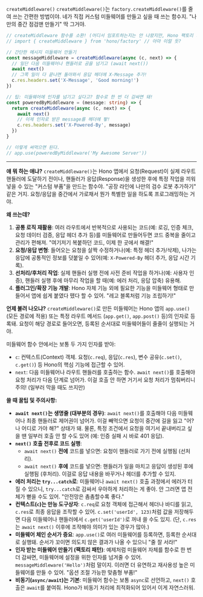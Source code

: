 `createMiddleware()`
`createMiddleware()`는 `factory.createMiddleware()`를 줄여 쓰는 간편한 방법이야. 네가 직접 커스텀 미들웨어를 만들고 싶을 때 쓰는 함수지. "나만의 중간 점검맨 만들기" 딱 그거야.

```typescript
// createMiddleware 함수를 소환! (어디서 임포트하는지는 안 나왔지만, Hono 팩토리 기능의 일부겠지)
// import { createMiddleware } from 'hono/factory' // 아마 이럴 듯?

// 간단한 메시지 미들웨어 만들기
const messageMiddleware = createMiddleware(async (c, next) => {
  // 일단 다음 미들웨어나 핸들러로 공을 넘기고 (await next())
  await next()
  // 그쪽 일이 다 끝나면 돌아와서 응답 헤더에 X-Message 추가!
  c.res.headers.set('X-Message', 'Good morning!')
})

// 팁: 미들웨어에 인자를 넘기고 싶다고? 함수로 한 번 더 감싸면 돼!
const poweredByMiddleware = (message: string) => {
  return createMiddleware(async (c, next) => {
    await next()
    // 이제 인자로 받은 message를 헤더에 뙇!
    c.res.headers.set('X-Powered-By', message)
  })
}

// 이렇게 써먹으면 된다.
// app.use(poweredByMiddleware('My Awesome Server'))
```

---

**얘 뭐 하는 애냐?**
`createMiddleware()`는 Hono 앱에서 요청(Request)이 실제 라우트 핸들러에 도달하기 전이나, 핸들러가 응답(Response)을 생성한 후에 특정 작업을 끼워 넣을 수 있는 "커스텀 부품"을 만드는 함수야. "공장 라인에 나만의 검수 로봇 추가하기" 같은 거지. 요청/응답을 중간에서 가로채서 뭔가 특별한 일을 하도록 프로그래밍하는 거야.

**왜 쓰는데?**
1.  **공통 로직 재활용**: 여러 라우트에서 반복적으로 사용되는 코드(예: 로깅, 인증 체크, 요청 데이터 검증, 응답 헤더 추가 등)를 미들웨어로 만들어두면 코드 중복을 줄이고 관리가 편해져. "여기저기 복붙하던 코드, 이제 한 곳에서 해결!"
2.  **요청/응답 변형**: 들어오는 요청을 살짝 수정하거나(예: 특정 헤더 추가/삭제), 나가는 응답에 공통적인 정보를 덧붙일 수 있어(예: `X-Powered-By` 헤더 추가, 응답 시간 기록).
3.  **선처리/후처리 작업**: 실제 핸들러 실행 전에 사전 준비 작업을 하거나(예: 사용자 인증), 핸들러 실행 후에 마무리 작업을 할 때(예: 에러 처리, 응답 압축) 유용해.
4.  **플러그인/확장 기능 개발**: Hono 자체 기능 외에 필요한 기능을 미들웨어 형태로 만들어서 앱에 쉽게 붙였다 뗐다 할 수 있어. "레고 블록처럼 기능 조립하기!"

**언제 불려 나오냐?**
`createMiddleware()`로 만든 미들웨어는 Hono 앱의 `app.use()` (모든 경로에 적용) 또는 특정 라우트 메서드 (`app.get()`, `app.post()` 등)의 인자로 등록돼. 요청이 해당 경로로 들어오면, 등록된 순서대로 미들웨어들이 줄줄이 실행되는 거야.

미들웨어 함수 안에서는 보통 두 가지 인자를 받아:
*   `c`: 컨텍스트(Context) 객체. 요청(`c.req`), 응답(`c.res`), 변수 공유(`c.set()`, `c.get()`) 등 Hono의 핵심 기능에 접근할 수 있어.
*   `next`: 다음 미들웨어나 라우트 핸들러를 호출하는 함수. `await next()`를 호출해야 요청 처리가 다음 단계로 넘어가. 이걸 호출 안 하면 거기서 요청 처리가 멈춰버리니 주의! (일부러 막을 때도 쓰지만)

**쓸 때 꿀팁 및 주의사항:**
*   **`await next()`는 생명줄 (대부분의 경우)**: `await next()`를 호출해야 다음 미들웨어나 최종 핸들러로 제어권이 넘어가. 이걸 빼먹으면 요청이 중간에 길을 잃고 "어? 나 어디로 가야 해?" 상태가 돼. 물론, 특정 조건에서 요청을 여기서 끝내버리고 싶을 땐 일부러 호출 안 할 수도 있어 (예: 인증 실패 시 바로 401 응답).
*   **`next()` 호출 전후로 코드 실행**:
    *   `await next()` **전에** 코드를 넣으면: 요청이 핸들러로 가기 전에 실행됨 (선처리).
    *   `await next()` **후에** 코드를 넣으면: 핸들러가 일을 마치고 응답이 생성된 후에 실행됨 (후처리). 이걸로 응답 내용을 바꾸거나 헤더를 추가할 수 있지.
*   **에러 처리는 `try...catch`로**: 미들웨어나 `await next()` 호출 과정에서 에러가 터질 수 있으니, `try...catch`로 감싸서 우아하게 처리하는 게 좋아. 안 그러면 앱 전체가 뻗을 수도 있어. "안전망은 촘촘할수록 좋다."
*   **컨텍스트(`c`)는 만능 도구상자**: `c.req`로 요청 객체에 접근해서 헤더나 바디를 읽고, `c.res`로 최종 응답을 조작할 수 있어. `c.set('userId', 123)`처럼 값을 저장해두면 다음 미들웨어나 핸들러에서 `c.get('userId')`로 꺼내 쓸 수도 있지. (단, `c.res`는 `await next()` 이후에 조작해야 의미가 있는 경우가 많아.)
*   **미들웨어 체인 순서가 중요**: `app.use()`로 여러 미들웨어를 등록하면, 등록한 순서대로 실행돼. 순서가 꼬이면 의도치 않은 결과가 나올 수 있으니 "줄 잘 서라!"
*   **인자 받는 미들웨어 만들기 (팩토리 패턴)**: 예제처럼 미들웨어 자체를 함수로 한 번 더 감싸면, 미들웨어에 설정을 위한 인자를 넘겨줄 수 있어. `messageMiddleware('Hello')`처럼 말이지. 이러면 더 유연하고 재사용성 높은 미들웨어를 만들 수 있어. "옵션 조절 가능한 맞춤형 부품!"
*   **비동기(`async/await`)는 기본**: 미들웨어 함수는 보통 `async`로 선언하고, `next()` 호출은 `await`를 붙여줘. Hono가 비동기 처리에 최적화되어 있어서 이게 자연스러워.